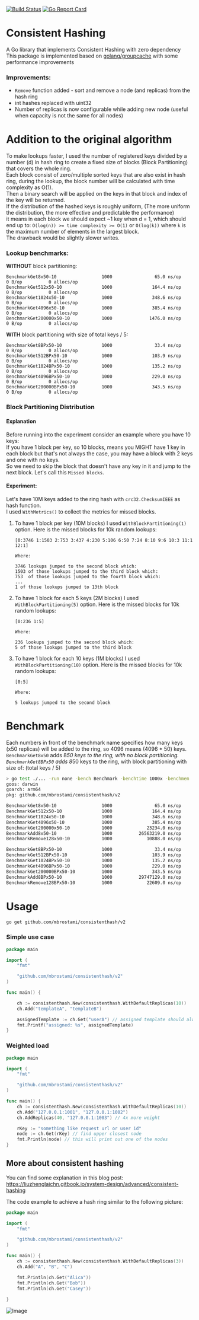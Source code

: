 [![Build Status](https://travis-ci.com/mbrostami/consistenthash.svg?branch=master)](https://travis-ci.com/mbrostami/consistenthash)
[![Go Report Card](https://goreportcard.com/badge/github.com/mbrostami/consistenthash)](https://goreportcard.com/report/github.com/mbrostami/consistenthash)

# Consistent Hashing

A Go library that implements Consistent Hashing with zero dependency   
This package is implemented based on [golang/groupcache](https://github.com/golang/groupcache) with some performance improvements

### Improvements:

- `Remove` function added - sort and remove a node (and replicas) from the hash ring
- int hashes replaced with uint32
- Number of replicas is now configurable while adding new node (useful when capacity is not the same for all nodes)

# Addition to the original algorithm
To make lookups faster, I used the number of registered keys divided by a number (d) in hash ring to create a fixed size of blocks (Block Partitioning) that covers the whole ring.  
Each block consist of zero/multiple sorted keys that are also exist in hash ring, during the lookup, the block number will be calculated with time complexity as O(1).  
Then a binary search will be applied on the keys in that block and index of the key will be returned.   
If the distribution of the hashed keys is roughly uniform, (The more uniform the distribution, the more effective and predictable the performance)       
it means in each block we should expect ~1 key when d = 1, which should end up to: `O(log(n)) >= time complexity >= O(1)` or `O(log(k))` where `k` is the maximum number of elements in the largest block.   
The drawback would be slightly slower writes.       

### Lookup benchmarks:
**WITHOUT** block partitioning:   
```
BenchmarkGet8x50-10                 1000                65.0 ns/op             0 B/op          0 allocs/op
BenchmarkGet512x50-10               1000               164.4 ns/op             0 B/op          0 allocs/op
BenchmarkGet1024x50-10              1000               348.6 ns/op             0 B/op          0 allocs/op
BenchmarkGet4096x50-10              1000               385.4 ns/op             0 B/op          0 allocs/op
BenchmarkGet200000x50-10            1000              1476.0 ns/op             0 B/op          0 allocs/op
```

**WITH** block partitioning with size of total keys / 5:   
```
BenchmarkGet8BPx50-10               1000                33.4 ns/op             0 B/op          0 allocs/op
BenchmarkGet512BPx50-10             1000               103.9 ns/op             0 B/op          0 allocs/op
BenchmarkGet1024BPx50-10            1000               135.2 ns/op             0 B/op          0 allocs/op
BenchmarkGet4096BPx50-10            1000               229.0 ns/op             0 B/op          0 allocs/op
BenchmarkGet200000BPx50-10          1000               343.5 ns/op             0 B/op          0 allocs/op
```

### Block Partitioning Distribution 
#### Explanation
Before running into the experiment consider an example where you have 10 keys:   
If you have 1 block per key, so 10 blocks, means you MIGHT have 1 key in each block but that's not always the case, you may have a block with 2 keys and one with no keys.   
So we need to skip the block that doesn't have any key in it and jump to the next block. Let's call this `Missed blocks`.  

#### Experiment:  
Let's have 10M keys added to the ring hash with `crc32.ChecksumIEEE` as hash function.  
I used `WithMetrics()` to collect the metrics for missed blocks.  

1. To have 1 block per key (10M blocks) I used `WithBlockPartitioning(1)` option.
   Here is the missed blocks for 10k random lookups:  
    ```
    [0:3746 1:1503 2:753 3:437 4:230 5:106 6:50 7:24 8:10 9:6 10:3 11:1 12:1]
    
    Where:
     
    3746 lookups jumped to the second block which:
    1503 of those lookups jumped to the third block which:
    753  of those lookups jumped to the fourth block which:
    ...
    1 of those lookups jumped to 13th block
    ```     

2. To have 1 block for each 5 keys (2M blocks) I used `WithBlockPartitioning(5)` option.
   Here is the missed blocks for 10k random lookups:
    ```
    [0:236 1:5]
    
    Where:
     
    236 lookups jumped to the second block which: 
    5 of those lookups jumped to the third block
    ```     
3. To have 1 block for each 10 keys (1M blocks) I used `WithBlockPartitioning(10)` option.
   Here is the missed blocks for 10k random lookups:
    ```
    [0:5]
    
    Where:
     
    5 lookups jumped to the second block
    ```     


# Benchmark
Each numbers in front of the benchmark name specifies how many keys (x50 replicas) will be added to the ring, so 4096 means (4096 * 50) keys.  
`BenchmarkGet8x50` adds 8*50 keys to the ring, with no block partitioning.  
`BenchmarkGet8BPx50` adds 8*50 keys to the ring, with block partitioning with size of: (total keys / 5)
```bash
> go test ./... -run none -bench Benchmark -benchtime 1000x -benchmem                                                                                                                                                                                                                                                                                                                                                        ─╯
goos: darwin
goarch: arm64
pkg: github.com/mbrostami/consistenthash/v2

BenchmarkGet8x50-10                 1000                65.0 ns/op             0 B/op          0 allocs/op
BenchmarkGet512x50-10               1000               164.4 ns/op             0 B/op          0 allocs/op
BenchmarkGet1024x50-10              1000               348.6 ns/op             0 B/op          0 allocs/op
BenchmarkGet4096x50-10              1000               385.4 ns/op             0 B/op          0 allocs/op
BenchmarkGet200000x50-10            1000             23234.0 ns/op             0 B/op          0 allocs/op
BenchmarkAdd8x50-10                 1000          26563219.0 ns/op         78102 B/op         16 allocs/op
BenchmarkRemove128x50-10            1000             10888.0 ns/op          3200 B/op         50 allocs/op

BenchmarkGet8BPx50-10               1000                33.4 ns/op             0 B/op          0 allocs/op
BenchmarkGet512BPx50-10             1000               103.9 ns/op             0 B/op          0 allocs/op
BenchmarkGet1024BPx50-10            1000               135.2 ns/op             0 B/op          0 allocs/op
BenchmarkGet4096BPx50-10            1000               229.0 ns/op             0 B/op          0 allocs/op
BenchmarkGet200000BPx50-10          1000               343.5 ns/op             0 B/op          0 allocs/op
BenchmarkAdd8BPx50-10               1000          29747129.0 ns/op         82258 B/op         18 allocs/op
BenchmarkRemove128BPx50-10          1000             22609.0 ns/op          6736 B/op         54 allocs/op


```
# Usage

`go get github.com/mbrostami/consistenthash/v2`

### Simple use case
```go
package main

import (
	"fmt"

	"github.com/mbrostami/consistenthash/v2"
)

func main() {

	ch := consistenthash.New(consistenthash.WithDefaultReplicas(10))
	ch.Add("templateA", "templateB")

	assignedTemplate := ch.Get("userA") // assigned template should always be the same for `userA`
	fmt.Printf("assigned: %s", assignedTemplate)
}
```

### Weighted load


```go
package main

import (
	"fmt"

	"github.com/mbrostami/consistenthash/v2"
)

func main() {
	ch := consistenthash.New(consistenthash.WithDefaultReplicas(10))
	ch.Add("127.0.0.1:1001", "127.0.0.1:1002")
	ch.AddReplicas(40, "127.0.0.1:1003") // 4x more weight

	rKey := "something like request url or user id"
	node := ch.Get(rKey) // find upper closest node
	fmt.Println(node) // this will print out one of the nodes
}

```

## More about consistent hashing  

You can find some explanation in this blog post: https://liuzhenglaichn.gitbook.io/system-design/advanced/consistent-hashing  

The code example to achieve a hash ring similar to the following picture:  
```go
package main

import (
	"fmt"

	"github.com/mbrostami/consistenthash/v2"
)

func main() {
	ch := consistenthash.New(consistenthash.WithDefaultReplicas(3))
	ch.Add("A", "B", "C")

	fmt.Println(ch.Get("Alica")) 
	fmt.Println(ch.Get("Bob")) 
	fmt.Println(ch.Get("Casey")) 
	
}

```

![Image](https://1865312850-files.gitbook.io/~/files/v0/b/gitbook-legacy-files/o/assets%2F-M4Bkp-b8HYQgJF1rkOc%2F-M5FwA4YIBAqAjZvdVpU%2F-M5FyQai2CtC2j4GGr5K%2Fimage.png?alt=media&token=77d5d346-f37f-4f28-8f64-66a1627d2deb)
